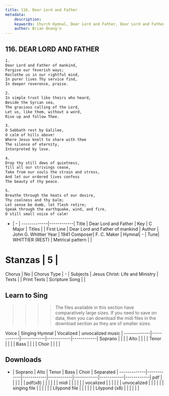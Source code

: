 ```yaml
---
title: 116. Dear Lord and Father
metadata:
    description: 
    keywords: Church Hymnal, Dear Lord and Father, Dear Lord and Father of mankind, 
    author: Brian Onang'o
---
```



## 116. DEAR LORD AND FATHER

```txt
1.
Dear Lord and Father of mankind, 
Forgive our feverish ways; 
Reclothe us in our rightful mind, 
In purer lives Thy service find, 
In deeper reverence, praise. 

2.
In simple trust like theirs who heard, 
Beside the Syrian sea, 
The gracious calling of the Lord, 
Let us, like them, without a word, 
Rise up and follow Thee. 

3.
O Sabbath rest by Galilee, 
O calm of hills above! 
Where Jesus knelt to share with thee 
The silence of eternity, 
Interpreted by love. 

4.
Drop thy still dews of quietness, 
Till all our strivings cease, 
Take from our souls the strain and stress, 
And let our ordered lives confess 
The beauty of thy peace. 

5.
Breathe through the heats of our desire, 
Thy coolness and thy balm; 
Let sense be dumb, let flesh retire; 
Speak through the earthquake, wind, and fire, 
O still small voice of calm!

```

- |   -  |
-------------|------------|
Title | Dear Lord and Father |
Key | C Major |
Titles |  |
First Line | Dear Lord and Father of mankind |
Author | John G. Whittier
Year | 1941
Composer| F. C. Maker |
Hymnal|  - |
Tune| WHITTIER (REST) |
Metrical pattern | |
# Stanzas | 5 |
Chorus | No |
Chorus Type | - |
Subjects | Jesus Christ: Life and Ministry |
Texts |  |
Print Texts | 
Scripture Song |  |
  
## Learn to Sing

>>>> The files available in this section have comparatively large sizes. If you need to save on data, then you can download the midi files in the download section as they are of smaller sizes.

Voice |  Singing Hymnal | Vocalized | unvocalized music |
-------------|------------|------------|------------|------------|
Soprano | | | |
Alto | | | |
Tenor | | | |
Bass | | | |
Choir | | | |

## Downloads

- |  Soprano | Alto | Tenor | Bass | Choir | Separated |
-------------|------------|------------|------------|------------|------------|------------|
pdf | | | | | |
pdf(x8) | | | | | |
midi | | | | | |
vocalized | | | | | |
unvocalized | | | | | |
singing file | | | | | |
Lilypond file | | | | | |
Lilypond (x8) | | | | | |
  